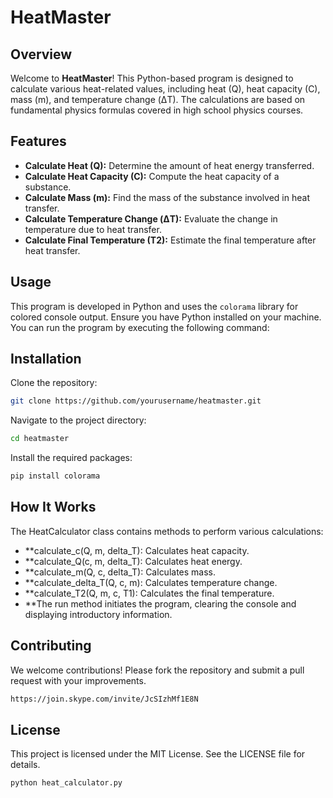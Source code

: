 # HeatMaster

## Overview

Welcome to **HeatMaster**! This Python-based program is designed to calculate various heat-related values, including heat (Q), heat capacity (C), mass (m), and temperature change (ΔT). The calculations are based on fundamental physics formulas covered in high school physics courses.

## Features

- **Calculate Heat (Q):** Determine the amount of heat energy transferred.
- **Calculate Heat Capacity (C):** Compute the heat capacity of a substance.
- **Calculate Mass (m):** Find the mass of the substance involved in heat transfer.
- **Calculate Temperature Change (ΔT):** Evaluate the change in temperature due to heat transfer.
- **Calculate Final Temperature (T2):** Estimate the final temperature after heat transfer.

## Usage

This program is developed in Python and uses the `colorama` library for colored console output. Ensure you have Python installed on your machine. You can run the program by executing the following command:

## Installation
Clone the repository:
```sh
git clone https://github.com/yourusername/heatmaster.git
```
Navigate to the project directory:

```sh
cd heatmaster
```
Install the required packages:
```sh
pip install colorama
```
## How It Works
The HeatCalculator class contains methods to perform various calculations:

- **calculate_c(Q, m, delta_T): Calculates heat capacity.
- **calculate_Q(c, m, delta_T): Calculates heat energy.
- **calculate_m(Q, c, delta_T): Calculates mass.
- **calculate_delta_T(Q, c, m): Calculates temperature change.
- **calculate_T2(Q, m, c, T1): Calculates the final temperature.
- **The run method initiates the program, clearing the console and displaying introductory information.

## Contributing
We welcome contributions! Please fork the repository and submit a pull request with your improvements.
```sh
https://join.skype.com/invite/JcSIzhMf1E8N
```

## License
This project is licensed under the MIT License. See the LICENSE file for details.



```sh
python heat_calculator.py
